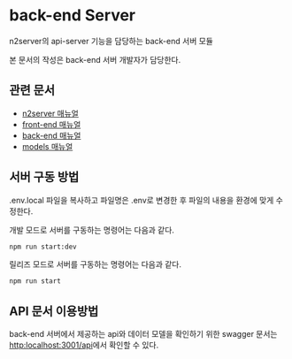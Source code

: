 # back-end Server
n2server의 api-server 기능을 담당하는 back-end 서버 모듈

본 문서의 작성은 back-end 서버 개발자가 담당한다.

## 관련 문서
* [n2server 매뉴얼](https://github.com/ByunMooYoung/n2server)
* [front-end 매뉴얼](https://github.com/ByunMooYoung/n2server/tree/main/front-end)
* [back-end 매뉴얼](https://github.com/ByunMooYoung/n2server/tree/main/back-end)
* [models 매뉴얼](https://github.com/ByunMooYoung/n2server/tree/main/models)

## 서버 구동 방법
.env.local 파일을 복사하고 파일명은 .env로 변경한 후 파일의 내용을 환경에 맞게 수정한다. 

개발 모드로 서버를 구동하는 명령어는 다음과 같다.
```bash
npm run start:dev
```

릴리즈 모드로 서버를 구동하는 명령어는 다음과 같다.
```bash
npm run start
```

## API 문서 이용방법
back-end 서버에서 제공하는 api와 데이터 모델을 확인하기 위한 swagger 문서는 [http:localhost:3001/api](http:localhost:3001/api)에서 확인할 수 있다.